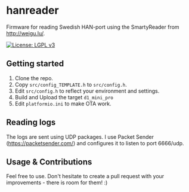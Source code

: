 # hanreader
Firmware for reading Swedish HAN-port using the SmartyReader from http://weigu.lu/.

[![License: LGPL v3](https://img.shields.io/badge/License-LGPL_v3-blue.svg)](https://www.gnu.org/licenses/lgpl-3.0)

## Getting started
1. Clone the repo.
1. Copy `src/config_TEMPLATE.h` to `src/config.h`.
1. Edit `src/config.h` to reflect your environment and settings.
1. Build and Upload the target `d1_mini_pro`
1. Edit `platformio.ini` to make OTA work.

## Reading logs

The logs are sent using UDP packages. I use Packet Sender (https://packetsender.com/) and configures it to listen to port 6666/udp.

## Usage & Contributions

Feel free to use. Don't hesitate to create a pull request with your improvements - there is room for them! :) 
